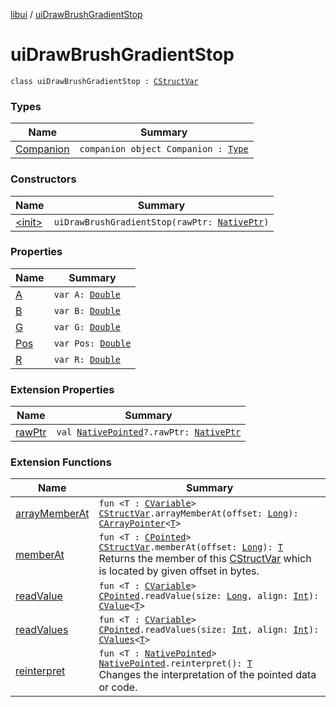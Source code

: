 [libui](../index.md) / [uiDrawBrushGradientStop](./index.md)

# uiDrawBrushGradientStop

`class uiDrawBrushGradientStop : `[`CStructVar`](../../kotlinx.cinterop/-c-struct-var/index.md)

### Types

| Name | Summary |
|---|---|
| [Companion](-companion.md) | `companion object Companion : `[`Type`](../../kotlinx.cinterop/-c-struct-var/-type/index.md) |

### Constructors

| Name | Summary |
|---|---|
| [&lt;init&gt;](-init-.md) | `uiDrawBrushGradientStop(rawPtr: `[`NativePtr`](../../kotlinx.cinterop/-native-ptr.md)`)` |

### Properties

| Name | Summary |
|---|---|
| [A](-a.md) | `var A: `[`Double`](https://kotlinlang.org/api/latest/jvm/stdlib/kotlin/-double/index.html) |
| [B](-b.md) | `var B: `[`Double`](https://kotlinlang.org/api/latest/jvm/stdlib/kotlin/-double/index.html) |
| [G](-g.md) | `var G: `[`Double`](https://kotlinlang.org/api/latest/jvm/stdlib/kotlin/-double/index.html) |
| [Pos](-pos.md) | `var Pos: `[`Double`](https://kotlinlang.org/api/latest/jvm/stdlib/kotlin/-double/index.html) |
| [R](-r.md) | `var R: `[`Double`](https://kotlinlang.org/api/latest/jvm/stdlib/kotlin/-double/index.html) |

### Extension Properties

| Name | Summary |
|---|---|
| [rawPtr](../../kotlinx.cinterop/raw-ptr.md) | `val `[`NativePointed`](../../kotlinx.cinterop/-native-pointed/index.md)`?.rawPtr: `[`NativePtr`](../../kotlinx.cinterop/-native-ptr.md) |

### Extension Functions

| Name | Summary |
|---|---|
| [arrayMemberAt](../../kotlinx.cinterop/array-member-at.md) | `fun <T : `[`CVariable`](../../kotlinx.cinterop/-c-variable/index.md)`> `[`CStructVar`](../../kotlinx.cinterop/-c-struct-var/index.md)`.arrayMemberAt(offset: `[`Long`](https://kotlinlang.org/api/latest/jvm/stdlib/kotlin/-long/index.html)`): `[`CArrayPointer`](../../kotlinx.cinterop/-c-array-pointer.md)`<`[`T`](../../kotlinx.cinterop/array-member-at.md#T)`>` |
| [memberAt](../../kotlinx.cinterop/member-at.md) | `fun <T : `[`CPointed`](../../kotlinx.cinterop/-c-pointed/index.md)`> `[`CStructVar`](../../kotlinx.cinterop/-c-struct-var/index.md)`.memberAt(offset: `[`Long`](https://kotlinlang.org/api/latest/jvm/stdlib/kotlin/-long/index.html)`): `[`T`](../../kotlinx.cinterop/member-at.md#T)<br>Returns the member of this [CStructVar](../../kotlinx.cinterop/-c-struct-var/index.md) which is located by given offset in bytes. |
| [readValue](../../kotlinx.cinterop/read-value.md) | `fun <T : `[`CVariable`](../../kotlinx.cinterop/-c-variable/index.md)`> `[`CPointed`](../../kotlinx.cinterop/-c-pointed/index.md)`.readValue(size: `[`Long`](https://kotlinlang.org/api/latest/jvm/stdlib/kotlin/-long/index.html)`, align: `[`Int`](https://kotlinlang.org/api/latest/jvm/stdlib/kotlin/-int/index.html)`): `[`CValue`](../../kotlinx.cinterop/-c-value/index.md)`<`[`T`](../../kotlinx.cinterop/read-value.md#T)`>` |
| [readValues](../../kotlinx.cinterop/read-values.md) | `fun <T : `[`CVariable`](../../kotlinx.cinterop/-c-variable/index.md)`> `[`CPointed`](../../kotlinx.cinterop/-c-pointed/index.md)`.readValues(size: `[`Int`](https://kotlinlang.org/api/latest/jvm/stdlib/kotlin/-int/index.html)`, align: `[`Int`](https://kotlinlang.org/api/latest/jvm/stdlib/kotlin/-int/index.html)`): `[`CValues`](../../kotlinx.cinterop/-c-values/index.md)`<`[`T`](../../kotlinx.cinterop/read-values.md#T)`>` |
| [reinterpret](../../kotlinx.cinterop/reinterpret.md) | `fun <T : `[`NativePointed`](../../kotlinx.cinterop/-native-pointed/index.md)`> `[`NativePointed`](../../kotlinx.cinterop/-native-pointed/index.md)`.reinterpret(): `[`T`](../../kotlinx.cinterop/reinterpret.md#T)<br>Changes the interpretation of the pointed data or code. |
